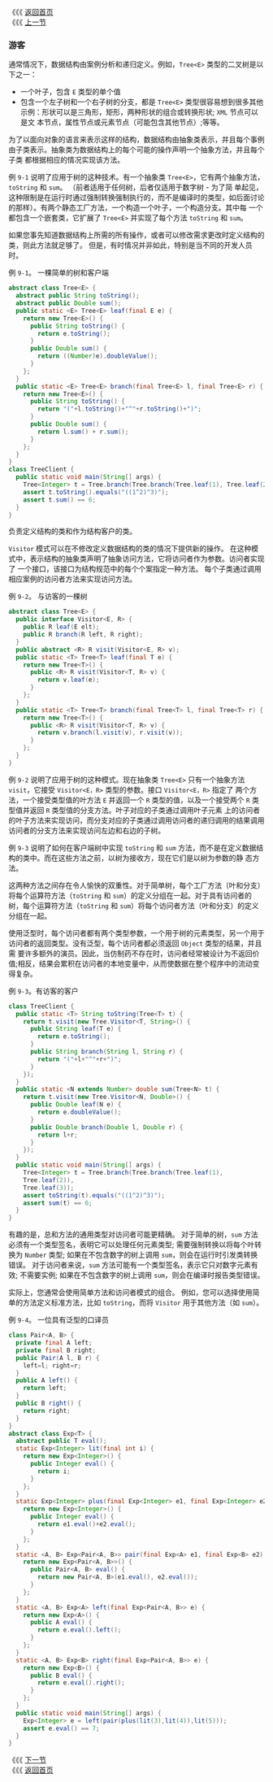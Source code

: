 《《《 [返回首页](../README.md)       <br/>
《《《 [上一节](00_Design_Patterns.md)

### 游客

通常情况下，数据结构由案例分析和递归定义。例如，`Tree<E>` 类型的二叉树是以下之一：

- 一个叶子，包含 `E` 类型的单个值
- 包含一个左子树和一个右子树的分支，都是 `Tree<E>` 类型很容易想到很多其他示例：形状可以是三角形，矩形，两种形状的组合或转换形状; `XML` 节点可以是文
本节点，属性节点或元素节点（可能包含其他节点）;等等。

为了以面向对象的语言来表示这样的结构，数据结构由抽象类表示，并且每个事例由子类表示。抽象类为数据结构上的每个可能的操作声明一个抽象方法，并且每个子类
都根据相应的情况实现该方法。

例 `9-1` 说明了应用于树的这种技术。有一个抽象类 `Tree<E>`，它有两个抽象方法，`toString` 和 `sum`。 （前者适用于任何树，后者仅适用于数字树 - 为了简
单起见，这种限制是在运行时通过强制转换强制执行的，而不是编译时的类型，如后面讨论的那样）。有两个静态工厂方法，一个构造一个叶子，一个构造分支。其中每
一个都包含一个嵌套类，它扩展了 `Tree<E>` 并实现了每个方法 `toString` 和 `sum`。

如果您事先知道数据结构上所需的所有操作，或者可以修改需求更改时定义结构的类，则此方法就足够了。 但是，有时情况并非如此，特别是当不同的开发人员时。

例 `9-1`。 一棵简单的树和客户端

```java
abstract class Tree<E> {
  abstract public String toString();
  abstract public Double sum();
  public static <E> Tree<E> leaf(final E e) {
    return new Tree<E>() {
      public String toString() {
        return e.toString();
      }
      public Double sum() {
        return ((Number)e).doubleValue();
      }
    };
  }
  public static <E> Tree<E> branch(final Tree<E> l, final Tree<E> r) {
    return new Tree<E>() {
      public String toString() {
        return "("+l.toString()+"^"+r.toString()+")";
      } 
      public Double sum() {
        return l.sum() + r.sum();
      }
    };
  }
}
class TreeClient {
  public static void main(String[] args) {
    Tree<Integer> t = Tree.branch(Tree.branch(Tree.leaf(1), Tree.leaf(2)), Tree.leaf(3));
    assert t.toString().equals("((1^2)^3)");
    assert t.sum() == 6;
  }
}
```

负责定义结构的类和作为结构客户的类。

`Visitor` 模式可以在不修改定义数据结构的类的情况下提供新的操作。 在这种模式中，表示结构的抽象类声明了抽象访问方法，它将访问者作为参数。访问者实现了
一个接口，该接口为结构规范中的每个个案指定一种方法。 每个子类通过调用相应案例的访问者方法来实现访问方法。

例 `9-2`。 与访客的一棵树

```java
abstract class Tree<E> {
  public interface Visitor<E, R> {
    public R leaf(E elt);
    public R branch(R left, R right);
  }
  public abstract <R> R visit(Visitor<E, R> v);
  public static <T> Tree<T> leaf(final T e) {
    return new Tree<T>() {
      public <R> R visit(Visitor<T, R> v) {
        return v.leaf(e);
      }
    };
  }
  public static <T> Tree<T> branch(final Tree<T> l, final Tree<T> r) {
    return new Tree<T>() {
      public <R> R visit(Visitor<T, R> v) {
        return v.branch(l.visit(v), r.visit(v));
      }
    };
  }
}
```

例 `9-2` 说明了应用于树的这种模式。现在抽象类 `Tree<E>` 只有一个抽象方法 `visit`，它接受 `Visitor<E，R>` 类型的参数。接口 `Visitor<E，R>` 指定了
两个方法，一个接受类型值的叶方法 `E` 并返回一个 `R` 类型的值，以及一个接受两个 `R` 类型值并返回 `R` 类型值的分支方法。叶子对应的子类通过调用叶子元素
上的访问者的叶子方法来实现访问，而分支对应的子类通过调用访问者的递归调用的结果调用访问者的分支方法来实现访问左边和右边的子树。

例 `9-3` 说明了如何在客户端树中实现 `toString` 和 `sum` 方法，而不是在定义数据结构的类中。而在这些方法之前，以树为接收方，现在它们是以树为参数的静
态方法。

这两种方法之间存在令人愉快的双重性。对于简单树，每个工厂方法（叶和分支）将每个运算符方法（`toString` 和 `sum`）的定义分组在一起。对于具有访问者的
树，每个运算符方法（`toString` 和 `sum`）将每个访问者方法（叶和分支）的定义分组在一起。

使用泛型时，每个访问者都有两个类型参数，一个用于树的元素类型，另一个用于访问者的返回类型。没有泛型，每个访问者都必须返回 `Object` 类型的结果，并且需
要许多额外的演员。因此，当仿制药不存在时，访问者经常被设计为不返回价值;相反，结果会累积在访问者的本地变量中，从而使数据在整个程序中的流动变得复杂。

例 `9-3`。有访客的客户

```java
class TreeClient {
  public static <T> String toString(Tree<T> t) {
    return t.visit(new Tree.Visitor<T, String>() {
      public String leaf(T e) {
        return e.toString();
      }
      public String branch(String l, String r) {
        return "("+l+"^"+r+")";
      }
    });
  }
  public static <N extends Number> double sum(Tree<N> t) {
    return t.visit(new Tree.Visitor<N, Double>() {
      public Double leaf(N e) {
        return e.doubleValue();
      }
      public Double branch(Double l, Double r) {
        return l+r;
      }
    });
  }
  public static void main(String[] args) {
    Tree<Integer> t = Tree.branch(Tree.branch(Tree.leaf(1),
    Tree.leaf(2)),
    Tree.leaf(3));
    assert toString(t).equals("((1^2)^3)");
    assert sum(t) == 6;
  }
}
```

有趣的是，总和方法的通用类型对访问者可能更精确。 对于简单的树，`sum` 方法必须有一个类型签名，表明它可以处理任何元素类型; 需要强制转换以将每个叶转换为 
`Number` 类型; 如果在不包含数字的树上调用 `sum`，则会在运行时引发类转换错误。 对于访问者来说，`sum` 方法可能有一个类型签名，表示它只对数字元素有效; 
不需要实例; 如果在不包含数字的树上调用 `sum`，则会在编译时报告类型错误。

实际上，您通常会使用简单方法和访问者模式的组合。 例如，您可以选择使用简单的方法定义标准方法，比如 `toString`，而将 `Visitor` 用于其他方法（如 
`sum`）。

例 `9-4`。 一位具有泛型的口译员

```java
class Pair<A, B> {
  private final A left;
  private final B right;
  public Pair(A l, B r) { 
    left=l; right=r; 
  }
  public A left() { 
    return left; 
  }
  public B right() { 
    return right; 
  }
}
abstract class Exp<T> {
  abstract public T eval();
  static Exp<Integer> lit(final int i) {
    return new Exp<Integer>() { 
      public Integer eval() { 
        return i; 
      } 
    };
  }
  static Exp<Integer> plus(final Exp<Integer> e1, final Exp<Integer> e2) { 
    return new Exp<Integer>() { 
      public Integer eval() {
        return e1.eval()+e2.eval();
      } 
    };
  }
  static <A, B> Exp<Pair<A, B>> pair(final Exp<A> e1, final Exp<B> e2) {
    return new Exp<Pair<A, B>>() { 
      public Pair<A, B> eval() {
        return new Pair<A, B>(e1.eval(), e2.eval());
      } 
    };
  }
  static <A, B> Exp<A> left(final Exp<Pair<A, B>> e) {
    return new Exp<A>() { 
      public A eval() { 
        return e.eval().left(); 
      } 
    };
  }
  static <A, B> Exp<B> right(final Exp<Pair<A, B>> e) {
    return new Exp<B>() { 
      public B eval() { 
        return e.eval().right(); 
      } 
    };
  }
  public static void main(String[] args) {
    Exp<Integer> e = left(pair(plus(lit(3),lit(4)),lit(5)));
    assert e.eval() == 7;
  }
}
```
《《《 [下一节](02_Interpreter.md)      <br/>
《《《 [返回首页](../README.md)
